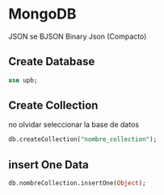 # MongoDB 
JSON se BJSON Binary Json (Compacto)

## Create Database 

```sql
use upb;
```

## Create Collection 
no olvidar seleccionar la base de datos
```sql
db.createCollection("nombre_collection");
```

## insert One Data
```sql
db.nombreCollection.insertOne(Object);
```